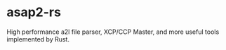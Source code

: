 # asap2-rs
High performance a2l file parser, XCP/CCP Master, and more useful tools implemented by Rust.

